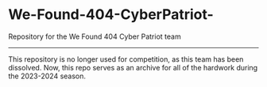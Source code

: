# We-Found-404-CyberPatriot-
Repository for the We Found 404 Cyber Patriot team

---

This repository is no longer used for competition, as this team has been dissolved. Now, this repo serves as an archive for all of the hardwork during the 2023-2024 season.
